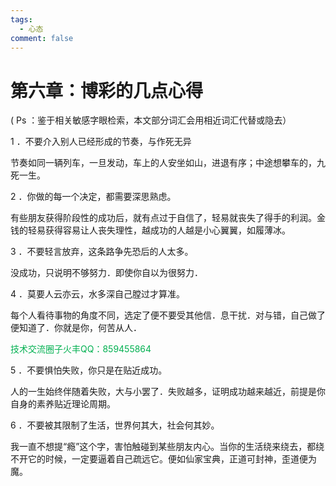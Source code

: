 ```yaml
---
tags:
  - 心态
comment: false
---
```

# 第六章：博彩的几点心得

( Ps ：鉴于相关敏感字眼检索，本文部分词汇会用相近词汇代替或隐去）

1 ．不要介入别人已经形成的节奏，与作死无异

节奏如同一辆列车，一旦发动，车上的人安坐如山，进退有序；中途想攀车的，九死一生。

2 ．你做的每一个决定，都需要深思熟虑。

有些朋友获得阶段性的成功后，就有点过于自信了，轻易就丧失了得手的利润。金钱的轻易获得容易让人丧失理性，越成功的人越是小心翼翼，如履薄冰。

3 ．不要轻言放弃，这条路争先恐后的人太多。

没成功，只说明不够努力．即使你自以为很努力．

4 ．莫要人云亦云，水多深自己膛过才算准。

每个人看待事物的角度不同，选定了便不要受其他信．息干扰．对与错，自己做了便知道了．你就是你，何苦从人．

 <font color="#00b050">技术交流圈子火丰QQ：859455864</font>
 
5 ．不要惧怕失败，你只是在贴近成功。

人的一生始终伴随着失败，大与小罢了．失败越多，证明成功越来越近，前提是你自身的素养贴近理论周期。

6 ．不要被其限制了生活，世界何其大，社会何其妙。

我一直不想提“瘾”这个字，害怕触碰到某些朋友内心。当你的生活绕来绕去，都绕不开它的时候，一定要逼着自己疏远它。便如仙家宝典，正道可封神，歪道便为魔。

